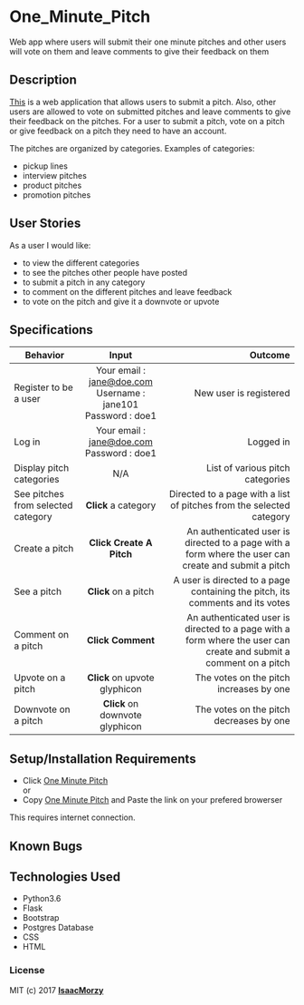 # One_Minute_Pitch
Web app where users will submit their one minute pitches and other users will vote on them and leave comments to give their feedback on them

## Description
[This](https://python-one-minute-pitch.herokuapp.com) is a web application that allows users to submit a pitch. Also, other users are allowed to vote on submitted pitches and leave comments to give their feedback on the pitches. For a user to submit a pitch, vote on a pitch or give feedback on a pitch they need to have an account. <br>

The pitches are organized by categories. Examples of categories: <br> 
- pickup lines
- interview pitches
- product pitches
- promotion pitches

## User Stories
As a user I would like:
* to view the different categories
* to see the pitches other people have posted
* to submit a pitch in any category
* to comment on the different pitches and leave feedback
* to vote on the pitch and give it a downvote or upvote

## Specifications
| Behavior        | Input           | Outcome  |
| ------------- |:-------------:| -----:|
| Register to be a user | Your email : jane@doe.com <br> Username : jane101 <br> Password : doe1 | New user is registered |
| Log in | Your email : jane@doe.com <br> Password : doe1 | Logged in |
| Display pitch categories | N/A | List of various pitch categories |
| See pitches from selected category | **Click** a category | Directed to a page with a list of pitches from the selected category |
| Create a pitch | **Click Create A Pitch** | An authenticated user is directed to a page with a form where the user can create and submit a pitch |
| See a pitch | **Click** on a pitch | A user is directed to a page containing the pitch, its comments and its votes |
| Comment on a pitch | **Click Comment** | An authenticated user is directed to a page with a form where the user can create and submit a comment on a pitch |
| Upvote on a pitch | **Click** on upvote glyphicon | The votes on the pitch increases by one |
| Downvote on a pitch | **Click** on downvote glyphicon | The votes on the pitch decreases by one |

## Setup/Installation Requirements

* Click [One Minute Pitch](https://) <br/>
  or <br/>
* Copy [One Minute Pitch](https) and  Paste the link on your prefered browerser

This requires internet connection.

## Known Bugs



## Technologies Used
- Python3.6
- Flask
- Bootstrap
- Postgres Database
- CSS
- HTML

### License

MIT (c) 2017 **[IsaacMorzy](https://github.com/IsaacMorzy)**